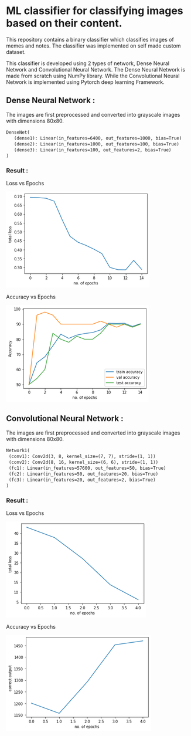 # ML classifier for classifying images based on their content. 
This repository contains a binary classifier which classifies images of memes and notes. The classifier was implemented on self made custom dataset.

This classifier is developed using 2 types of network, Dense Neural Network and Convolutional Neural Network. The Dense Neural Network is made from scratch using NumPy library.
While the Convolutional Neural Network is implemented using Pytorch deep learning Framework. 

## Dense Neural Network :
The images are first preprocessed and converted into grayscale images with dimensions 80x80.
 
 ```
 DenseNet(
    (dense1): Linear(in_features=6400, out_features=1000, bias=True)
    (dense2): Linear(in_features=1000, out_features=100, bias=True)
    (dense3): Linear(in_features=100, out_features=2, bias=True)
 )
 ```
 ### Result :
 Loss vs Epochs
 
 ![](https://github.com/M-NEXT/Memes-vs-Notes/blob/master/images/numpy1.png)
 
 Accuracy vs Epochs
 
 ![](https://github.com/M-NEXT/Memes-vs-Notes/blob/master/images/numpy2.png)
 
 
 ## Convolutional Neural Network :
The images are first preprocessed and converted into grayscale images with dimensions 80x80.
 
 ```
Network1(
  (conv1): Conv2d(3, 8, kernel_size=(7, 7), stride=(1, 1))
  (conv2): Conv2d(8, 16, kernel_size=(6, 6), stride=(1, 1))
  (fc1): Linear(in_features=57600, out_features=50, bias=True)
  (fc2): Linear(in_features=50, out_features=20, bias=True)
  (fc3): Linear(in_features=20, out_features=2, bias=True)
)
 ```
 ### Result :
 Loss vs Epochs
 
 ![](https://github.com/M-NEXT/Memes-vs-Notes/blob/master/images/pytorch1.png)
 
 Accuracy vs Epochs
 
 ![](https://github.com/M-NEXT/Memes-vs-Notes/blob/master/images/pytorch2.png)
 
